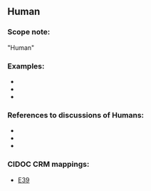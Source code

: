 
## Human

###  Scope note: 
"Human" 

### Examples: 

* 
* 
* 

### References to discussions of Humans:

* 

* 

* 

### CIDOC CRM mappings: 

* [E39](http://www.cidoc-crm.org/Entity/e39-actor/version-6.1)



